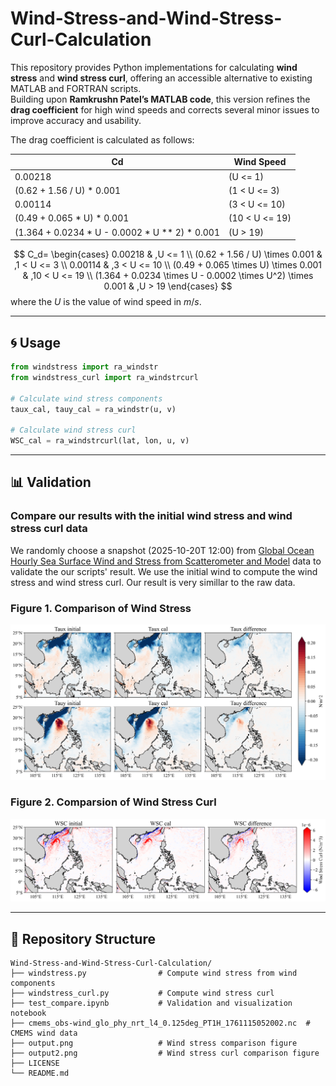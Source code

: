 # Wind-Stress-and-Wind-Stress-Curl-Calculation

This repository provides Python implementations for calculating **wind stress** and **wind stress curl**, offering an accessible alternative to existing MATLAB and FORTRAN scripts.  
Building upon **Ramkrushn Patel’s MATLAB code**, this version refines the **drag coefficient** for high wind speeds and corrects several minor issues to improve accuracy and usability.

The drag coefficient is calculated as follows: <br>

|Cd| Wind Speed |
|---|---|
| 0.00218 | (U <= 1) |
| (0.62 + 1.56 / U) * 0.001|(1 < U <= 3)|
| 0.00114|(3 < U <= 10)|
| (0.49 + 0.065 * U) * 0.001|(10 < U <= 19)|
| (1.364 + 0.0234 * U - 0.0002 * U ** 2) * 0.001 |(U > 19)|

$$ 
C_d=
\begin{cases}
0.00218 & ,U <= 1 \\
(0.62 + 1.56 / U) \times 0.001 & ,1 < U <= 3 \\
0.00114 & ,3 < U <= 10 \\
(0.49 + 0.065 \times U) \times 0.001 & ,10 < U <= 19 \\
(1.364 + 0.0234 \times U - 0.0002 \times U^2) \times 0.001 & ,U > 19
\end{cases}
$$
where the $U$ is the value of wind speed in $m/s$.

---

## 🌀 Usage

```python
from windstress import ra_windstr
from windstress_curl import ra_windstrcurl

# Calculate wind stress components
taux_cal, tauy_cal = ra_windstr(u, v)

# Calculate wind stress curl
WSC_cal = ra_windstrcurl(lat, lon, u, v)
```
---

## 📊 Validation
### Compare our results with the initial wind stress and wind stress curl data
We randomly choose a snapshot (2025-10-20T 12:00) from [Global Ocean Hourly Sea Surface Wind and Stress from Scatterometer and Model](https://data.marine.copernicus.eu/product/WIND_GLO_PHY_L4_NRT_012_004/description) data to validate the our scripts' result.
We use the initial wind to compute the wind stress and wind stress curl. Our result is very simillar to the raw data. 

### **Figure 1.** Comparison of Wind Stress
![Results: Wind Stress](output.png)

### **Figure 2.** Comparsion of Wind Stress Curl
![Results: Wind Stress Curl](output2.png)

---

## 📁 Repository Structure
```shell
Wind-Stress-and-Wind-Stress-Curl-Calculation/
├── windstress.py                # Compute wind stress from wind components
├── windstress_curl.py           # Compute wind stress curl
├── test_compare.ipynb           # Validation and visualization notebook
├── cmems_obs-wind_glo_phy_nrt_l4_0.125deg_PT1H_1761115052002.nc  # CMEMS wind data
├── output.png                   # Wind stress comparison figure
├── output2.png                  # Wind stress curl comparison figure
├── LICENSE
└── README.md
```

